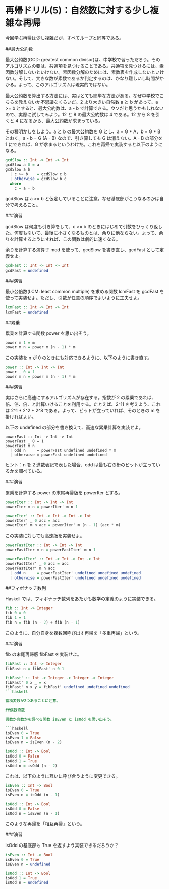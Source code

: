# 再帰ドリル(5)：自然数に対する少し複雑な再帰

今回学ぶ再帰は少し複雑だが、すべてループと同等である。

##最大公約数

最大公約数(GCD: greatest common divisor)は、中学校で習っただろう。そのアルゴリズムの要は、共通項を見つけることである。共通項を見つけるには、素因数分解しないといけない。素因数分解のためには、素数表を作成しないといけない。そして、大きな数が素数であるか判定するのは、かなり難しいし時間がかかる。よって、このアルゴリズムは現実的ではない。

最大公約数を算出する方法には、実はとても簡単な方法がある。なぜ中学校でこちらを教えないか不思議なくらいだ。2 より大きい自然数 a と b があって、a >= b とすると、最大公約数は、a - b で計算できる。ウソだと思うかもしれないので、実際に試してみよう。12 と 8 の最大公約数は 4 である。12 から 8 を引くと 4 になるから、最大公約数が求まっている。

その種明かしをしよう。a と b の最大公約数を G とし、a = G * A、b = G * B とおく。a - b = G (A - B) なので、引き算しても G は消えない。A - B の部分を 1 にできれば、G が求まるというわけだ。これを再帰で実装すると以下のようになる。

```haskell
gcdSlow :: Int -> Int -> Int
gcdSlow a 0 = a
gcdSlow a b
  | c >= b    = gcdSlow c b
  | otherwise = gcdSlow b c
  where
    c = a - b
```

gcdSlow は a >= b と仮定していることに注意。なぜ基底部がこうなるのかは自分で考えること。

###演習

gcdSlow は何度も引き算をして、c >= b のときにはじめて引数をひっくり返した。何度も引いて、最後に小さくなるものとは、余りに他ならない。よって、余りを計算するようにすれば、この関数は劇的に速くなる。

余りを計算する演算子 mod を使って、gcdSlow を書き直し、gcdFast として定義せよ。

```haskell
gcdFast :: Int -> Int -> Int
gcdFast = undefined
```

###演習

最小公倍数(LCM: least common multiple) を求める関数 lcmFast を gcdFast を使って実装せよ。ただし、引数が任意の順序でよいように工夫せよ。

```haskell
lcmFast :: Int -> Int -> Int
lcmFast = undefined
```

##累乗

累乗を計算する関数 power を思い出そう。

```haskell
power m 1 = m
power m n = power m (n - 1) * m
```

この実装を n が 0 のときにも対応できるように、以下のように書き直す。

```haskell
power :: Int -> Int -> Int
power _ 0 = 1
power m n = power m (n - 1) * m
```

###演習

実はさらに高速にするアルゴリズムが存在する。指数が 2 の累乗であれば、倍、倍、倍、と計算いけることを利用する。たとえば、2^11 を考えよう、これは 2^1 * 2^2 * 2^8 である。よって、ビットが立っていれば、そのときの m を掛ければよい。

以下の undefined の部分を書き換えて、高速な累乗計算を実装せよ。

```hakell
powerFast :: Int -> Int -> Int
powerFast _ 0 = 1
powerFast m n
  | odd n     = powerFast undefined undefined * m
  | otherwise = powerFast undefined undefined
```

ヒント：n を 2 進数表記で表した場合、odd は最も右の桁のビットが立っているかを調べている。

###演習

累乗を計算する power の末尾再帰版を powerIter とする。

```haskell
powerIter :: Int -> Int -> Int
powerIter m n = powerIter' m n 1

powerIter' :: Int -> Int -> Int -> Int
powerIter' _ 0 acc = acc
powerIter' m n acc = powerIter' m (n - 1) (acc * m)
```

この実装に対しても高速版を実装せよ。

```haskell
powerFastIter :: Int -> Int -> Int
powerFastIter m n = powerFastIter' m n 1

powerFastIter' :: Int -> Int -> Int -> Int
powerFastIter' _ 0 acc = acc
powerFastIter' m n acc
  | odd n     = powerFastIter' undefined undefined undefined
  | otherwise = powerFastIter' undefined undefined undefined
```

##フィボナッチ数列

Haskell では、フィボナッチ数列をあたかも数学の定義のように実装できる。

```haskell
fib :: Int -> Integer
fib 0 = 0
fib 1 = 1
fib n = fib (n - 2) + fib (n - 1)
```

このように、自分自身を複数回呼び出す再帰を「多重再帰」という。

###演習

fib の末尾再帰版 fibFast を実装せよ。

```haskell
fibFast :: Int -> Integer
fibFast n = fibFast' n 0 1

fibFast' :: Int -> Integer -> Integer -> Integer
fibFast' 0 x _ = x
fibFast' n x y = fibFast' undefined undefined undefined
```haskell

蓄積変数が2つあることに注意。

##偶数奇数

偶数か奇数かを調べる関数 isEven と isOdd を思い出そう。

```haskell
isEven 0 = True
isEven 1 = False
isEven n = isEven (n - 2)

isOdd :: Int -> Bool
isOdd 0 = False
isOdd 1 = True
isOdd n = isOdd (n - 2)
```

これは、以下のように互いに呼び合うように変更できる。

```haskell
isEven :: Int -> Bool
isEven 0 = True
isEven n = isOdd (n - 1)

isOdd :: Int -> Bool
isOdd 0 = False
isOdd n = isEven (n - 1)
```

このような再帰を「相互再帰」という。

###演習

isOdd の基底部も True を返すよう実装できるだろうか？

```haskell
isEven :: Int -> Bool
isEven 0 = True
isEven n = undefined

isOdd :: Int -> Bool
isOdd 1 = True
isOdd n = undefined
```
